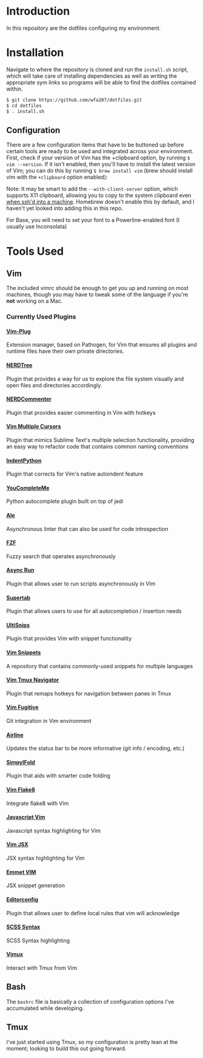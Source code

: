 # Introduction

In this repository are the dotfiles configuring my environment. 

# Installation

Navigate to where the repository is cloned and run the `install.sh` script, which will take care of installing dependencies as well as writing the appropriate sym links so programs will be able to find the dotfiles contained within.

```bash
$ git clone https://github.com/wfa207/dotfiles.git
$ cd dotfiles
$ . install.sh
```

## Configuration

There are a few configuration items that have to be buttoned up before certain tools are ready to be used and integrated across your environment. First, check if your version of Vim has the +clipboard option, by running `$ vim --version`. If it isn't enabled, then you'll have to install the latest version of Vim; you can do this by running `$ brew install vim` (brew should install vim with the `+clipboard` option enabled):

Note: It may be smart to add the `--with-client-server` option, which supports X11 clipboard, allowing you to copy to the system clipboard even [when ssh'd into a machine](http://www.markcampbell.me/2016/04/12/setting-up-yank-to-clipboard-on-a-mac-with-vim.html). Homebrew doesn't enable this by default, and I haven't yet looked into adding this in this repo.

For Base, you will need to set your font to a Powerline-enabled font (I usually use Inconsolata)

# Tools Used

## Vim

The included vimrc should be enough to get you up and running on most machines, though you may have to tweak some of the language if you're **not** working on a Mac.

### Currently Used Plugins

#### [Vim-Plug](https://github.com/junegunn/vim-plug)

Extension manager, based on Pathogen, for Vim that ensures all plugins and runtime files have their own private directories.

#### [NERDTree](https://github.com/scrooloose/nerdtree)

Plugin that provides a way for us to explore the file system visually and open files and directories accordingly.

#### [NERDCommenter](https://github.com/scrooloose/nerdcommenter)

Plugin that provides easier commenting in Vim with hotkeys

#### [Vim Multiple Cursors](https://github.com/terryma/vim-multiple-cursors)

Plugin that mimics Sublime Text's multiple selection functionality, providing an easy way to refactor code that contains common naming conventions

#### [IndentPython](https://github.com/vim-scripts/indentpython.vim)

Plugin that corrects for Vim's native autoindent feature

#### [YouCompleteMe](https://github.com/Valloric/YouCompleteMe)

Python autocomplete plugin built on top of jedi

#### [Ale](w0rp/ale)

Asynchronous linter that can also be used for code introspection

#### [FZF](junegunn/fzf)

Fuzzy search that operates asynchronously

#### [Async Run](skywind3000/asyncrun.vim)

Plugin that allows user to run scripts asynchronously in Vim

#### [Supertab](https://github.com/ervandew/supertab)

Plugin that allows users to use <Tab> for all autocompletion / insertion needs

#### [UltiSnips](https://github.com/SirVer/ultisnips)

Plugin that provides Vim with snippet functionality

#### [Vim Snippets](https://github.com/honza/vim-snippets)

A repository that contains commonly-used snippets for multiple languages

#### [Vim Tmux Navigator](https://github.com/christoomey/vim-tmux-navigator)

Plugin that remaps hotkeys for navigation between panes in Tmux

#### [Vim Fugitive](https://github.com/tpope/vim-fugitive)

Git integration in Vim environment

#### [Airline](https://github.com/vim-airline/vim-airline)

Updates the status bar to be more informative (git info / encoding, etc.)

#### [SimpylFold](https://github.com/tmhedberg/SimpylFold)

Plugin that aids with smarter code folding

#### [Vim Flake8](https://github.com/nvie/vim-flake8)

Integrate flake8 with Vim

#### [Javascript Vim](https://github.com/pangloss/vim-javascript)

Javascript syntax highlighting for Vim

#### [Vim JSX](https://github.com/mxw/vim-jsx)

JSX syntax highlighting for Vim

#### [Emmet VIM](https://github.com/mattn/emmet-vim)

JSX snippet generation

#### [Editorconfig](https://github.com/editorconfig/editorconfig-vim)

Plugin that allows user to define local rules that vim will acknowledge

#### [SCSS Syntax](https://github.com/cakebaker/scss-syntax.vim)

SCSS Syntax highlighting

#### [Vimux](https://github.com/benmills/vimux)

Interact with Tmux from Vim

## Bash

The `bashrc` file is basically a collection of configuration options I've accumulated while developing.

## Tmux

I've just started using Tmux, so my configuration is pretty lean at the moment; looking to build this out going forward.
